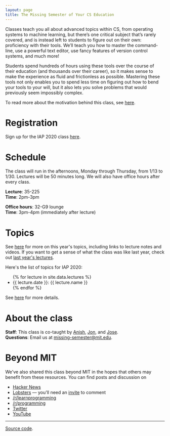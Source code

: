 ```yaml
---
layout: page
title: The Missing Semester of Your CS Education
---
```


Classes teach you all about advanced topics within CS, from operating systems
to machine learning, but there’s one critical subject that’s rarely covered,
and is instead left to students to figure out on their own: proficiency with
their tools. We’ll teach you how to master the command-line, use a powerful
text editor, use fancy features of version control systems, and much more!

Students spend hundreds of hours using these tools over the course of their
education (and thousands over their career), so it makes sense to make the
experience as fluid and frictionless as possible. Mastering these tools not
only enables you to spend less time on figuring out how to bend your tools to
your will, but it also lets you solve problems that would previously seem
impossibly complex.

To read more about the motivation behind this class, see [here](/about/).

# Registration

Sign up for the IAP 2020 class [here](https://forms.gle/TD1KnwCSV52qexVt9).

# Schedule

The class will run in the afternoons, Monday through Thursday, from 1/13 to
1/30. Lectures will be 50 minutes long. We will also have office hours after
every class.

**Lecture**: 35-225<br>
**Time**: 2pm-3pm

**Office hours**: 32-G9 lounge<br>
**Time**: 3pm-4pm (immediately after lecture)


# Topics

See [here](/lectures/) for more on this year's topics, including links to
lecture notes and videos. If you want to get a sense of what the class was like
last year, check out [last year's
lectures](https://hacker-tools.github.io/lectures/).

Here's the list of topics for IAP 2020:

<ul>
{% for lecture in site.data.lectures %}
    <li>{{ lecture.date }}: {{ lecture.name }}</li>
{% endfor %}
</ul>

See [here](/lectures/) for more details.

# About the class

**Staff**: This class is co-taught by [Anish](https://www.anishathalye.com/), [Jon](https://thesquareplanet.com/), and [Jose](http://josejg.com/).  
**Questions**: Email us at [missing-semester@mit.edu](mailto:missing-semester@mit.edu).

# Beyond MIT

We've also shared this class beyond MIT in the hopes that others may
benefit from these resources. You can find posts and discussion on

 - [Hacker News](https://news.ycombinator.com/item?id=19078281)
 - [Lobsters](https://lobste.rs/s/h6157x/mit_hacker_tools_lecture_series_on) — you'll need an [invite](https://lobste.rs/about#invitations) to comment
 - [/r/learnprogramming](https://www.reddit.com/r/learnprogramming/comments/an42uu/mit_hacker_tools_a_lecture_series_on_programmer/)
 - [/r/programming](https://www.reddit.com/r/programming/comments/an3xki/mit_hacker_tools_a_lecture_series_on_programmer/)
 - [Twitter](https://twitter.com/Jonhoo/status/1091896192332693504)
 - [YouTube](https://www.youtube.com/playlist?list=PLyzOVJj3bHQuiujH1lpn8cA9dsyulbYRv)

---

<div class="small center">
<p><a href="https://github.com/missing-semester/missing-semester">Source code</a>.</p>
</div>
